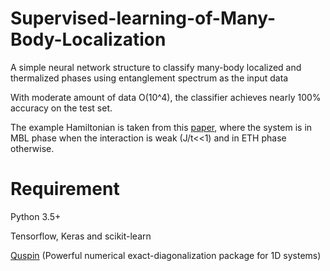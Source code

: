 # Supervised-learning-of-Many-Body-Localization
A simple neural network structure to classify many-body localized and thermalized phases using entanglement spectrum as the input data

With moderate amount of data O(10^4), the classifier achieves nearly 100% accuracy on the test set.

The example Hamiltonian is taken from this [paper](https://arxiv.org/abs/1802.10029),
where the system is in MBL phase when the interaction is weak (J/t<<1) and in ETH phase otherwise.

# Requirement
Python 3.5+

Tensorflow, Keras and scikit-learn

[Quspin](https://github.com/weinbe58/QuSpin) (Powerful numerical exact-diagonalization package for 1D systems)